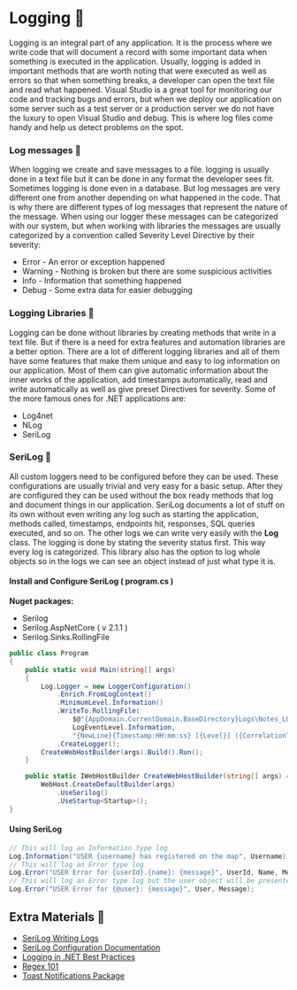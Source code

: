 # Logging 🔶

Logging is an integral part of any application. It is the process where we write code that will document a record with some important data when something is executed in the application. Usually, logging is added in important methods that are worth noting that were executed as well as errors so that when something breaks, a developer can open the text file and read what happened. Visual Studio is a great tool for monitoring our code and tracking bugs and errors, but when we deploy our application on some server such as a test server or a production server we do not have the luxury to open Visual Studio and debug. This is where log files come handy and help us detect problems on the spot.

### Log messages 🔹

When logging we create and save messages to a file. logging is usually done in a text file but it can be done in any format the developer sees fit. Sometimes logging is done even in a database. But log messages are very different one from another depending on what happened in the code. That is why there are different types of log messages that represent the nature of the message. When using our logger these messages can be categorized with our system, but when working with libraries the messages are usually categorized by a convention called Severity Level Directive by their severity:

- Error - An error or exception happened
- Warning - Nothing is broken but there are some suspicious activities
- Info - Information that something happened
- Debug - Some extra data for easier debugging

### Logging Libraries 🔹

Logging can be done without libraries by creating methods that write in a text file. But if there is a need for extra features and automation libraries are a better option. There are a lot of different logging libraries and all of them have some features that make them unique and easy to log information on our application. Most of them can give automatic information about the inner works of the application, add timestamps automatically, read and write automatically as well as give preset Directives for severity. Some of the more famous ones for .NET applications are:

- Log4net
- NLog
- SeriLog

### SeriLog 🔹

All custom loggers need to be configured before they can be used. These configurations are usually trivial and very easy for a basic setup. After they are configured they can be used without the box ready methods that log and document things in our application. SeriLog documents a lot of stuff on its own without even writing any log such as starting the application, methods called, timestamps, endpoints hit, responses, SQL queries executed, and so on. The other logs we can write very easily with the **Log** class. The logging is done by stating the severity status first. This way every log is categorized. This library also has the option to log whole objects so in the logs we can see an object instead of just what type it is.

#### Install and Configure SeriLog ( program.cs )

**Nuget packages:**

- Serilog
- Serilog.AspNetCore ( v 2.1.1 )
- Serilog.Sinks.RollingFile

```csharp asp
public class Program
{
    public static void Main(string[] args)
    {
        Log.Logger = new LoggerConfiguration()
            .Enrich.FromLogContext()
            .MinimumLevel.Information()
            .WriteTo.RollingFile(
                $@"{AppDomain.CurrentDomain.BaseDirectory}Logs\Notes_LOG_{DateTime.UtcNow.Date:dd-MM-yyyy}.txt",
                LogEventLevel.Information,
                "{NewLine}{Timestamp:HH:mm:ss} [{Level}] ({CorrelationToken}) {Message}{NewLine}{Exception}")
            .CreateLogger();
        CreateWebHostBuilder(args).Build().Run();
    }

    public static IWebHostBuilder CreateWebHostBuilder(string[] args) =>
        WebHost.CreateDefaultBuilder(args)
            .UseSerilog()
            .UseStartup<Startup>();
}
```

#### Using SeriLog

```csharp asp
// This will log an Information type log
Log.Information("USER {username} has registered on the map", Username);
// This will log an Error type log
Log.Error("USER Error for {userId}.{name}: {message}", UserId, Name, Message);
// This will log an Error type log but the user object will be presented with all data
Log.Error("USER Error for {@user}: {message}", User, Message);
```

## Extra Materials 📘

- [SeriLog Writing Logs](https://github.com/serilog/serilog/wiki/Writing-Log-Events)
- [SeriLog Configuration Documentation](https://github.com/serilog/serilog/wiki/Configuration-Basics)
- [Logging in .NET Best Practices](https://michaelscodingspot.com/logging-in-dotnet/)
- [Regex 101](https://regex101.com/)
- [Toast Notifications Package](https://github.com/nabinked/NToastNotify)
